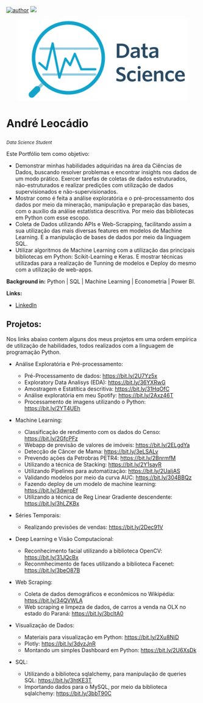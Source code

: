 [![author](https://img.shields.io/badge/author-AndréLeocádio-red.svg)](https://www.linkedin.com/in/andr%C3%A9-leoc%C3%A1dio-80824115b/) [![](https://img.shields.io/badge/python-3.7+-blue.svg)](https://www.python.org/downloads/release/python-365/)

<p align="center">
  <img src="DataScience.png" >
</p>

# André Leocádio
<sub>*Data Science Student*</sub>

Este Portfólio tem como objetivo:

- Demonstrar minhas habilidades adquiridas na área da Ciências de Dados, buscando resolver problemas e encontrar insights nos dados de um modo prático. Exercer tarefas de coletas de dados estruturados, não-estruturados e realizar predições com utilização de dados supervisionados e não-supervisionados. 
- Mostrar como é feita a análise exploratória e o pré-processamento dos dados por meio da mineração, manipulação e preparação das bases, com o auxílio da análise estatística descritiva. Por meio das bibliotecas em Python com esse escopo.
- Coleta de Dados utilizando APIs e Web-Scrapping, facilitando assim a sua utilização das mais diversas features em modelos de Machine Learning. E a manipulação de bases de dados por meio da linguagem SQL.
- Utilizar algoritmos de Machine Learning com a utilização das principais bibliotecas em Python: Scikit-Learning e Keras. E mostrar técnicas utilizadas para a realização de Tunning de modelos e Deploy do mesmo com a utilização de web-apps.

**Background in:** Python | SQL | Machine Learning | Econometria | Power BI.

**Links:**
* [LinkedIn](https://www.linkedin.com/in/andr%C3%A9-leoc%C3%A1dio-80824115b/)


## Projetos:
Nos links abaixo contem alguns dos meus projetos em uma ordem empírica de utilização de habilidades, todos realizados com a linguagem de programação Python.

* Análise Exploratória e Pré-processamento:

  * Pré-Processamento de dados: https://bit.ly/2U7Yz5x
  * Exploratory Data Analisys (EDA): https://bit.ly/36YXRwG
  * Amostragem e Estatítica descritiva: https://bit.ly/31HqOfC 
  * Análise exploratória em meu Spotify: https://bit.ly/2Axz46T
  * Processamento de imagens utilizando o Python: https://bit.ly/2YT4UEh

* Machine Learning:

  * Classificação de rendimento com os dados do Censo: https://bit.ly/2GfcPFz
  * Webapp de previsão de valores de imóveis: https://bit.ly/2ELgdYa
  * Detecção de Câncer de Mama: https://bit.ly/3eLSALv
  * Prevendo ações da Petrobras PETR4: https://bit.ly/2BnrmfM
  * Utilizando a técnica de Stacking: https://bit.ly/2Y1sayR
  * Utilizando Pipelines para automatização: https://bit.ly/2UaIjAS
  * Validando modelos por meio da curva AUC: https://bit.ly/304BBQz
  * Fazendo deploy de um modelo de machine learning: https://bit.ly/3dwrpEf
  * Utilizando a técnica de Reg Linear Gradiente descendente: https://bit.ly/3hLZKBx

* Séries Temporais:

  * Realizando previsões de vendas: https://bit.ly/2Dec91V
  
* Deep Learning e Visão Computacional:
  
  * Reconhecimento facial utilizando a biblioteca OpenCV: https://bit.ly/31JQcBx
  * Reconmhecimento de faces utilizando a biblioteca Facenet: https://bit.ly/3beO87B

* Web Scraping:

  * Coleta de dados demográficos e econômicos no Wikipédia: https://bit.ly/34QVWLA
  * Web scraping e limpeza de dados, de carros a venda na OLX no estado do Paraná: https://bit.ly/3bcltA0

* Visualização de Dados:

  * Materiais para visualização em Python: https://bit.ly/2Xu8NiD
  * Plotly: https://bit.ly/3dvzJnR
  * Montando um simples Dashboard em Python: https://bit.ly/2U6XsDk

* SQL:

  * Utilizando a biblioteca sqlalchemy, para manipulação de queries SQL: https://bit.ly/3htKE3T 
  * Importando dados para o MySQL, por meio da biblioteca sqlalchemy: https://bit.ly/3bbT90C











